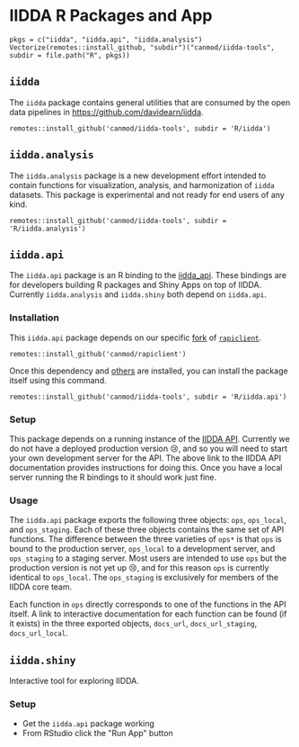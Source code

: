 # IIDDA R Packages and App

```
pkgs = c("iidda", "iidda.api", "iidda.analysis")
Vectorize(remotes::install_github, "subdir")("canmod/iidda-tools", subdir = file.path("R", pkgs))
```

## `iidda`

The `iidda` package contains general utilities that are consumed by the open data pipelines in https://github.com/davidearn/iidda.
```
remotes::install_github('canmod/iidda-tools', subdir = 'R/iidda')
```

## `iidda.analysis`

The `iidda.analysis` package is a new development effort intended to contain functions for visualization, analysis, and harmonization of `iidda` datasets. This package is experimental and not ready for end users of any kind.
```
remotes::install_github('canmod/iidda-tools', subdir = 'R/iidda.analysis')
```

## `iidda.api`

The `iidda.api` package is an R binding to the [iidda_api](../python/README.md). These bindings are for developers building R packages and Shiny Apps on top of IIDDA. Currently `iidda.analysis` and `iidda.shiny` both depend on `iidda.api`.

### Installation

This `iidda.api` package depends on our specific [fork](https://github.com/canmod/rapiclient/) of [`rapiclient`](https://github.com/bergant/rapiclient).
```
remotes::install_github('canmod/rapiclient')
```

Once this dependency and [others](iidda.api/DESCRIPTION) are installed, you can install the package itself using this command.
```
remotes::install_github('canmod/iidda-tools', subdir = 'R/iidda.api')
```

### Setup

This package depends on a running instance of the [IIDDA API](../python/README.md). Currently we do not have a deployed production version 😢, and so you will need to start your own development server for the API. The above link to the IIDDA API documentation provides instructions for doing this. Once you have a local server running the R bindings to it should work just fine.

### Usage

The `iidda.api` package exports the following three objects: `ops`, `ops_local`, and `ops_staging`. Each of these three objects contains the same set of API functions. The difference between the three varieties of `ops*` is that `ops` is bound to the production server, `ops_local` to a development server, and `ops_staging` to a staging server. Most users are intended to use `ops` but the production version is not yet up 😢, and for this reason `ops` is currently identical to `ops_local`. The `ops_staging` is exclusively for members of the IIDDA core team.

Each function in `ops` directly corresponds to one of the functions in the API itself. A link to interactive documentation for each function can be found (if it exists) in the three exported objects, `docs_url`, `docs_url_staging`, `docs_url_local`.

## `iidda.shiny`

Interactive tool for exploring IIDDA.

### Setup

* Get the `iidda.api` package working
* From RStudio click the "Run App" button

